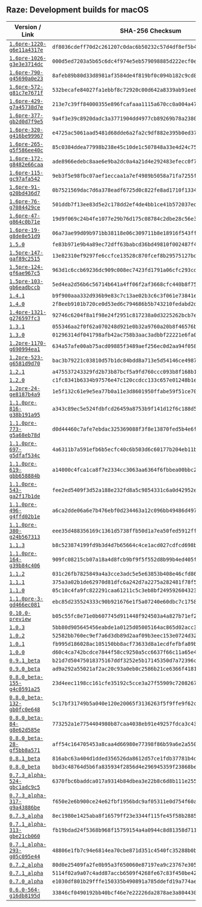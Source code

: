 ## Raze: Development builds for macOS

|Version / Link|SHA-256 Checksum|
|---|---|
|[`1.6pre-1220-g6e11a4317e`](https://github.com/alexey-lysiuk/raze-macos-devbuilds/releases/download/1.6pre-1220-g6e11a4317e/raze-1.6pre-1220-g6e11a4317e.zip)|`df8036cdeff70d2c261207c0dac6b50232c57d4df8ef5b48db423d9ae9d16d0f`|
|[`1.6pre-1026-g3e3e3714dc`](https://github.com/alexey-lysiuk/raze-macos-devbuilds/releases/download/1.6pre-1026-g3e3e3714dc/raze-1.6pre-1026-g3e3e3714dc.zip)|`000d5ed7203a5b65c6dc4f974e5eb579098885d222ecf0eff1b2ab66699c1f6d`|
|[`1.6pre-790-g45690a0e23`](https://github.com/alexey-lysiuk/raze-macos-devbuilds/releases/download/1.6pre-790-g45690a0e23/raze-1.6pre-790-g45690a0e23.zip)|`8afeb89b80d33d8981af3584de4f819bf0c094b182c9cd8aa4b62a0a793edd48`|
|[`1.6pre-572-g81c7e7671f`](https://github.com/alexey-lysiuk/raze-macos-devbuilds/releases/download/1.6pre-572-g81c7e7671f/raze-1.6pre-572-g81c7e7671f.zip)|`532becafe84027fa1ebbf8c72920c00d642a8339ab91ee8f448253bca9c83fa6`|
|[`1.6pre-429-g7a45738d7e`](https://github.com/alexey-lysiuk/raze-macos-devbuilds/releases/download/1.6pre-429-g7a45738d7e/raze-1.6pre-429-g7a45738d7e.zip)|`213e7c39ff84000355e896fcafaaa1115a670cc0a004a47b5ae9b535ac502704`|
|[`1.6pre-377-gb2d0d7f9e5`](https://github.com/alexey-lysiuk/raze-macos-devbuilds/releases/download/1.6pre-377-gb2d0d7f9e5/raze-1.6pre-377-gb2d0d7f9e5.zip)|`9a4f3e39c8920dadc3a3771904dd4977cb89269b78a2380caf9a24fc8ae3cf33`|
|[`1.6pre-320-g416be99967`](https://github.com/alexey-lysiuk/raze-macos-devbuilds/releases/download/1.6pre-320-g416be99967/raze-1.6pre-320-g416be99967.zip)|`e4725ac5061aad5481d68dde6a2fa2c9df882e395b0ed37bf3782c85b4e0758b`|
|[`1.6pre-265-g5f586ee40c`](https://github.com/alexey-lysiuk/raze-macos-devbuilds/releases/download/1.6pre-265-g5f586ee40c/raze-1.6pre-265-g5f586ee40c.zip)|`85c0384ddea77998b238e45c10de1c507848a33e4d24c75876c6210114a17074`|
|[`1.6pre-172-g8482e66caa`](https://github.com/alexey-lysiuk/raze-macos-devbuilds/releases/download/1.6pre-172-g8482e66caa/raze-1.6pre-172-g8482e66caa.zip)|`ade8966edebc8aae6e9ba2dc0a4a21d4e292483efecc0f77429b4625ef5c2b34`|
|[`1.6pre-115-gc97afa542`](https://github.com/alexey-lysiuk/raze-macos-devbuilds/releases/download/1.6pre-115-gc97afa542/raze-1.6pre-115-gc97afa542.zip)|`9eb3f5e98fbc07aef1eccaa1a7ef4989b5058a71fa7255fc16e29c980a635066`|
|[`1.6pre-91-g20bd436d7`](https://github.com/alexey-lysiuk/raze-macos-devbuilds/releases/download/1.6pre-91-g20bd436d7/raze-1.6pre-91-g20bd436d7.zip)|`0b7521569dac7d6a378eadf6725d0c822fe8ad1710f13346ffa94bafe339ca4c`|
|[`1.6pre-76-g7084429ce`](https://github.com/alexey-lysiuk/raze-macos-devbuilds/releases/download/1.6pre-76-g7084429ce/raze-1.6pre-76-g7084429ce.zip)|`501ddb7f13ee83d5e2c178dd2ef4de4bb1ce41b572037ed0f6f73903b7d3a598`|
|[`1.6pre-47-g864c0b71e`](https://github.com/alexey-lysiuk/raze-macos-devbuilds/releases/download/1.6pre-47-g864c0b71e/raze-1.6pre-47-g864c0b71e.zip)|`19d9f069c24b4fe1077e29b76d175c08784c2dbe28c56e36284a910e9ac21fcb`|
|[`1.6pre-19-g8de8e51d9`](https://github.com/alexey-lysiuk/raze-macos-devbuilds/releases/download/1.6pre-19-g8de8e51d9/raze-1.6pre-19-g8de8e51d9.zip)|`06a73ae99d09b971bb38118e06c309711b8e18916f543ffae3d7ddf21d02ff18`|
|[`1.5.0`](https://github.com/alexey-lysiuk/raze-macos-devbuilds/releases/download/1.5.0/raze-1.5.0.zip)|`fe83b971e9b4a89ec72dff63babcd36bd49810f002487f456d3ceffc4ed89eb8`|
|[`1.5pre-147-gaf89c2515`](https://github.com/alexey-lysiuk/raze-macos-devbuilds/releases/download/1.5pre-147-gaf89c2515/raze-1.5pre-147-gaf89c2515.zip)|`13e82310ef9297fe6ccfce13528c870fcef8b29575127bdec22aea864acd1afa`|
|[`1.5pre-124-gf6ae967c5`](https://github.com/alexey-lysiuk/raze-macos-devbuilds/releases/download/1.5pre-124-gf6ae967c5/raze-1.5pre-124-gf6ae967c5.zip)|`963d1c6ccb69236dc909c008ec7423fd1791a06cfc293cd80783f0550da1b34f`|
|[`1.5pre-103-gb6eadbccb`](https://github.com/alexey-lysiuk/raze-macos-devbuilds/releases/download/1.5pre-103-gb6eadbccb/raze-1.5pre-103-gb6eadbccb.zip)|`5ed4ea2d56b6c56714b641a4ff06f2af3668cfc440b8f75e4fbdc08512f164e6`|
|[`1.4.1`](https://github.com/alexey-lysiuk/raze-macos-devbuilds/releases/download/1.4.1/raze-1.4.1.zip)|`b9f900aaa332d936b9e83c7c13ae02b3c6c3f061e73841e19444b5a127811563`|
|[`1.4.0`](https://github.com/alexey-lysiuk/raze-macos-devbuilds/releases/download/1.4.0/raze-1.4.0.zip)|`2f8eeb9101b720ce0d53ed6c794686b5b743210fedabd2db6348522d89af2f16`|
|[`1.4pre-1321-g276597fc3`](https://github.com/alexey-lysiuk/raze-macos-devbuilds/releases/download/1.4pre-1321-g276597fc3/raze-1.4pre-1321-g276597fc3.zip)|`92746c6204f8a1f98e24f2951c817238a0d3225262bcb7ebe3c99448e5b5b2ca`|
|[`1.3.1`](https://github.com/alexey-lysiuk/raze-macos-devbuilds/releases/download/1.3.1/raze-1.3.1.zip)|`055346aa2f0f62a070248d921e0b32a9760a20b8f46576b07b864a17d0579d7a`|
|[`1.3.0`](https://github.com/alexey-lysiuk/raze-macos-devbuilds/releases/download/1.3.0/raze-1.3.0.zip)|`01296314df041798afb42ac758b3aac3adbbf22221e6fa03480794e85f4b8cb6`|
|[`1.2pre-1170-g690994ea1`](https://github.com/alexey-lysiuk/raze-macos-devbuilds/releases/download/1.2pre-1170-g690994ea1/raze-1.2pre-1170-g690994ea1.zip)|`634a57afe00ab75acd09885f3489aef256ec0d2aa94f05815ddc29949ec9d09b`|
|[`1.2pre-523-g6581d9d70`](https://github.com/alexey-lysiuk/raze-macos-devbuilds/releases/download/1.2pre-523-g6581d9d70/raze-1.2pre-523-g6581d9d70.zip)|`bac3b79221c03810d57b1dc84bdd8a713e5d54146ce49873c0a266ef33367567`|
|[`1.2.1`](https://github.com/alexey-lysiuk/raze-macos-devbuilds/releases/download/1.2.1/raze-1.2.1.zip)|`a475537243329fd2b73b87bcf5a9fd760ccc093b8f168b13203874e795930ede`|
|[`1.2.0`](https://github.com/alexey-lysiuk/raze-macos-devbuilds/releases/download/1.2.0/raze-1.2.0.zip)|`c1fc8341b6334b97576e47c120ccdcc133c657e01248b1e48faf74036b008ae4`|
|[`1.2pre-24-ge8187b4a9`](https://github.com/alexey-lysiuk/raze-macos-devbuilds/releases/download/1.2pre-24-ge8187b4a9/raze-1.2pre-24-ge8187b4a9.zip)|`1e5f132c61e9e5ea77b0a11e3d8601950ffabe59f51ce70510f26d1fdd3650d2`|
|[`1.1.0pre-816-g38b191a95`](https://github.com/alexey-lysiuk/raze-macos-devbuilds/releases/download/1.1.0pre-816-g38b191a95/raze-1.1.0pre-816-g38b191a95.zip)|`a343c89ec5e524fdbfcd26459a8753b9f141d12f6c188d5f021660b433dba4cc`|
|[`1.1.0pre-773-g5a68eb78d`](https://github.com/alexey-lysiuk/raze-macos-devbuilds/releases/download/1.1.0pre-773-g5a68eb78d/raze-1.1.0pre-773-g5a68eb78d.zip)|`d0d44460c7afe7ebdac325369088f3f8e13870fed5b4e6f77d548b600b14955f`|
|[`1.1.0pre-697-g5dfaf534c`](https://github.com/alexey-lysiuk/raze-macos-devbuilds/releases/download/1.1.0pre-697-g5dfaf534c/raze-1.1.0pre-697-g5dfaf534c.zip)|`4a6311b7a591efb6b5ecfc40c6b503d6c60177b204eb11bf6d6c77da3bd94dd7`|
|[`1.1.0pre-619-gbb658884b`](https://github.com/alexey-lysiuk/raze-macos-devbuilds/releases/download/1.1.0pre-619-gbb658884b/raze-1.1.0pre-619-gbb658884b.zip)|`a14000c4fca1ca8f7e2334cc3063aa6364f6fbbea00bbc23023ad50e937776a2`|
|[`1.1.0pre-543-ga2f17b1de`](https://github.com/alexey-lysiuk/raze-macos-devbuilds/releases/download/1.1.0pre-543-ga2f17b1de/raze-1.1.0pre-543-ga2f17b1de.zip)|`fee2ed5409f3d52a188e232fd8a5c9854331c6a0d42952e97a0ef45aca50f4ca`|
|[`1.1.0pre-496-g4ffd02b1e`](https://github.com/alexey-lysiuk/raze-macos-devbuilds/releases/download/1.1.0pre-496-g4ffd02b1e/raze-1.1.0pre-496-g4ffd02b1e.zip)|`a6ca2dde06a6e7b476ebf0d234463a12c096bb49486d497c65d2f378b74af900`|
|[`1.1.0pre-380-g24b567313`](https://github.com/alexey-lysiuk/raze-macos-devbuilds/releases/download/1.1.0pre-380-g24b567313/raze-1.1.0pre-380-g24b567313.zip)|`eee35d488356169c1361d5738ffb50d1a7ea50fed5912ffe929d8d4ed9c894e7`|
|[`1.1.3`](https://github.com/alexey-lysiuk/raze-macos-devbuilds/releases/download/1.1.3/raze-1.1.3.zip)|`b8c523874199fd9b3d4d7b65664c4ce1acd027cdfcd698b30ab6d01abd7d674f`|
|[`1.1.0pre-164-g39b84c406`](https://github.com/alexey-lysiuk/raze-macos-devbuilds/releases/download/1.1.0pre-164-g39b84c406/raze-1.1.0pre-164-g39b84c406.zip)|`909fc08215cb07a18a4d8fcb9bf9f5f552d8b99b4ed405fd1a64b66220cc4b3e`|
|[`1.1.2`](https://github.com/alexey-lysiuk/raze-macos-devbuilds/releases/download/1.1.2/raze-1.1.2.zip)|`031c26fb7825849a4a3cce3adc5e5e63853b408e46cfd869903c7e3942273cb0`|
|[`1.1.1`](https://github.com/alexey-lysiuk/raze-macos-devbuilds/releases/download/1.1.1/raze-1.1.1.zip)|`375a3a02b1de62970d81dfc6a242d7a2275a282481f78f59f9aef3390402f1c1`|
|[`1.1.0`](https://github.com/alexey-lysiuk/raze-macos-devbuilds/releases/download/1.1.0/raze-1.1.0.zip)|`05c10c4fa9fc822291caa61211c5c3eb8bf24959260432343d663cdec5deb882`|
|[`1.1.0pre-3-gd466ec081`](https://github.com/alexey-lysiuk/raze-macos-devbuilds/releases/download/1.1.0pre-3-gd466ec081/raze-1.1.0pre-3-gd466ec081.zip)|`ebc85d235524333c90b921676e1f5a07240e60dbc7c1758e27ba3eceabc777e0`|
|[`0.10.0-preview`](https://github.com/alexey-lysiuk/raze-macos-devbuilds/releases/download/0.10.0-preview/raze-0.10.0-preview.zip)|`b05c55fc8e71e0b607745d911448f924503a4a827b71ef2a248049182bb84ffe`|
|[`1.0.3`](https://github.com/alexey-lysiuk/raze-macos-devbuilds/releases/download/1.0.3/raze-1.0.3.zip)|`5bb80d905645456eabde1a0125d05005164ac865d02acc38b84475de02205df7`|
|[`1.0.2`](https://github.com/alexey-lysiuk/raze-macos-devbuilds/releases/download/1.0.2/raze-1.0.2.zip)|`52582bb760ec9ef7a6d3db89d2aaf09b3eec153e0724d32c1bb4f8c4ce57bdb3`|
|[`1.0.1`](https://github.com/alexey-lysiuk/raze-macos-devbuilds/releases/download/1.0.1/raze-1.0.1.zip)|`fb995d186028ac105150bb8acf73633d8a1ecdfefbfa89bd0628efed3ede9a51`|
|[`1.0.0`](https://github.com/alexey-lysiuk/raze-macos-devbuilds/releases/download/1.0.0/raze-1.0.0.zip)|`d60c4ca742bcdce7844f58cc9250a5cc6637f66c11a65e48768fc84f58bfdb3c`|
|[`0.9.1_beta`](https://github.com/alexey-lysiuk/raze-macos-devbuilds/releases/download/0.9.1_beta/raze-0.9.1_beta.zip)|`b21d7d50475018375167ddf3252e5b17145350d7a72396c844c1ae38b7657ec2`|
|[`0.9.0_beta`](https://github.com/alexey-lysiuk/raze-macos-devbuilds/releases/download/0.9.0_beta/raze-0.9.0_beta.zip)|`ad9a292a55021af2ac20c93a0eb0c2586b21ce6366f41811d2a59ef11029e236`|
|[`0.8.0_beta-155-g4c0591a25`](https://github.com/alexey-lysiuk/raze-macos-devbuilds/releases/download/0.8.0_beta-155-g4c0591a25/raze-0.8.0_beta-155-g4c0591a25.zip)|`23d4eec1198cc161cfe35192c5cce3a27f55909c72082674375b2bd24f03732d`|
|[`0.8.0_beta-132-gb0fc0e648`](https://github.com/alexey-lysiuk/raze-macos-devbuilds/releases/download/0.8.0_beta-132-gb0fc0e648/raze-0.8.0_beta-132-gb0fc0e648.zip)|`5c17bf31749b5a040e120e20065f3136263f5f9ffe9f62cdc7a2db99a80b44c7`|
|[`0.8.0_beta-84-g8e62d585e`](https://github.com/alexey-lysiuk/raze-macos-devbuilds/releases/download/0.8.0_beta-84-g8e62d585e/raze-0.8.0_beta-84-g8e62d585e.zip)|`773252a1e7754404980b87caa4038eb91e49257fdca3c4369642a9cc39bad61f`|
|[`0.8.0_beta-28-gf5bb8a571`](https://github.com/alexey-lysiuk/raze-macos-devbuilds/releases/download/0.8.0_beta-28-gf5bb8a571/raze-0.8.0_beta-28-gf5bb8a571.zip)|`aff54c164705453a8caa4d66980e77398f86b59a6e2a550fb1df7848fd9c3127`|
|[`0.8.1_beta`](https://github.com/alexey-lysiuk/raze-macos-devbuilds/releases/download/0.8.1_beta/raze-0.8.1_beta.dmg)|`816abc63a404d1dded356526da8612d57ce1fdb37781b4d2db692494f948ebbe`|
|[`0.8.0_beta`](https://github.com/alexey-lysiuk/raze-macos-devbuilds/releases/download/0.8.0_beta/raze-0.8.0_beta.dmg)|`bbd3c48764d5b6fa835934f2856d4e296945359f23868befab57eb4be2847878`|
|[`0.7.3_alpha-524-gbc1adc9c5`](https://github.com/alexey-lysiuk/raze-macos-devbuilds/releases/download/0.7.3_alpha-524-gbc1adc9c5/raze-0.7.3_alpha-524-gbc1adc9c5.dmg)|`6370fbc6baddca017a9314b84dbea3e22b8c6d8b111e2552b3baaf72d05b9609`|
|[`0.7.3_alpha-317-g9a43886be`](https://github.com/alexey-lysiuk/raze-macos-devbuilds/releases/download/0.7.3_alpha-317-g9a43886be/raze-0.7.3_alpha-317-g9a43886be.dmg)|`f650e2e6b900ce24e62fbf1956bdc9af05311e0d754f60aea05a3a28e8399b7a`|
|[`0.7.3_alpha`](https://github.com/alexey-lysiuk/raze-macos-devbuilds/releases/download/0.7.3_alpha/raze-0.7.3_alpha.dmg)|`8ec1980e1425aba8f16579ff23e3344f115fe45f58b288597faddadb89757df3`|
|[`0.7.1_alpha-313-gbe21cb060`](https://github.com/alexey-lysiuk/raze-macos-devbuilds/releases/download/0.7.1_alpha-313-gbe21cb060/raze-0.7.1_alpha-313-gbe21cb060.dmg)|`fb19bdad24f5368b968f15759154a4a0944c8d81358d71187a1f4fd57633154e`|
|[`0.7.1_alpha-293-g05c095e44`](https://github.com/alexey-lysiuk/raze-macos-devbuilds/releases/download/0.7.1_alpha-293-g05c095e44/raze-0.7.1_alpha-293-g05c095e44.dmg)|`48806e1fb7c94e6814ea70cbe871d351c4540fc35288b0b7430ad29d176d5c75`|
|[`0.7.2_alpha`](https://github.com/alexey-lysiuk/raze-macos-devbuilds/releases/download/0.7.2_alpha/raze-0.7.2_alpha.dmg)|`80d0e25409fa2fe0b95a3f650060e87197ea9c23767e3056c7799f341782bbfa`|
|[`0.7.1_alpha`](https://github.com/alexey-lysiuk/raze-macos-devbuilds/releases/download/0.7.1_alpha/raze-0.7.1_alpha.dmg)|`5114f02a9a07c4add87accb6509f4268fe67c83f450be4251117c608ab4e8706`|
|[`0.7.0_alpha`](https://github.com/alexey-lysiuk/raze-macos-devbuilds/releases/download/0.7.0_alpha/raze-0.7.0_alpha.dmg)|`e1030df801b29fffe150335b490891a785ddefd19a774ae87eb076195e18cab6`|
|[`0.6.0-564-g16db8195d`](https://github.com/alexey-lysiuk/raze-macos-devbuilds/releases/download/0.6.0-564-g16db8195d/raze-0.6.0-564-g16db8195d.dmg)|`33846cf0490192bb40bcf46e7e22226da2878ae3a804430feb8aeb9097fbfd07`|

